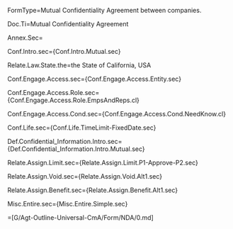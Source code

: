 FormType=Mutual Confidentiality Agreement between companies.  

Doc.Ti=Mutual Confidentiality Agreement

Annex.Sec=</i>

Conf.Intro.sec={Conf.Intro.Mutual.sec}

Relate.Law.State.the=the State of California, USA

Conf.Engage.Access.sec={Conf.Engage.Access.Entity.sec}

Conf.Engage.Access.Role.sec={Conf.Engage.Access.Role.EmpsAndReps.cl}

Conf.Engage.Access.Cond.sec={Conf.Engage.Access.Cond.NeedKnow.cl}

Conf.Life.sec={Conf.Life.TimeLimit-FixedDate.sec}

Def.Confidential_Information.Intro.sec={Def.Confidential_Information.Intro.Mutual.sec}

Relate.Assign.Limit.sec={Relate.Assign.Limit.P1-Approve-P2.sec}

Relate.Assign.Void.sec={Relate.Assign.Void.Alt1.sec}

Relate.Assign.Benefit.sec={Relate.Assign.Benefit.Alt1.sec}

Misc.Entire.sec={Misc.Entire.Simple.sec}

=[G/Agt-Outline-Universal-CmA/Form/NDA/0.md]